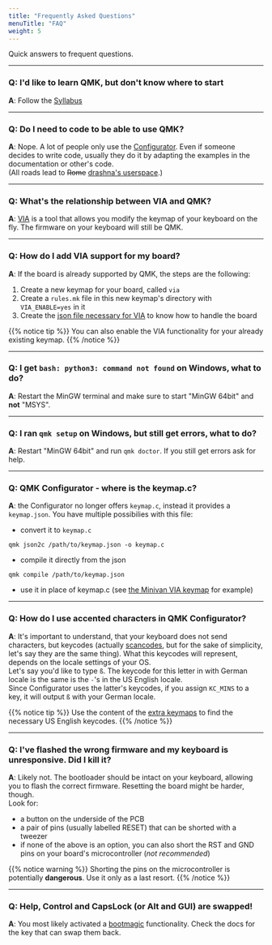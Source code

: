 ```yaml
---
title: "Frequently Asked Questions"
menuTitle: "FAQ"
weight: 5
---
```


Quick answers to frequent questions.

---

### Q: I'd like to learn QMK, but don't know where to start  
**A**: Follow the [Syllabus](https://docs.qmk.fm/#/syllabus)

---

### Q: Do I need to code to be able to use QMK?
**A**: Nope. A lot of people only use the [Configurator](https://config.qmk.fm). Even if someone decides to write code, usually they do it by adapting the examples in the documentation or other's code.  
(All roads lead to ~~Rome~~ [drashna's userspace](https://github.com/qmk/qmk_firmware/tree/master/users/drashna).)

---

### Q: What's the relationship between VIA and QMK?
**A**: [VIA](https://caniusevia.com) is a tool that allows you modify the keymap of your keyboard on the fly. The firmware on your keyboard will still be QMK.

---

### Q: How do I add VIA support for my board?
**A**: If the board is already supported by QMK, the steps are the following:

1. Create a new keymap for your board, called `via`
1. Create a `rules.mk` file in this new keymap's directory with `VIA_ENABLE=yes` in it
1. Create the [json file necessary for VIA](https://caniusevia.com/docs/specification) to know how to handle the board 

{{% notice tip %}}
You can also enable the VIA functionality for your already existing keymap.
{{% /notice %}}

---

### Q: I get `bash: python3: command not found` on Windows, what to do?
**A**: Restart the MinGW terminal and make sure to start "MinGW 64bit" and **not** "MSYS".

---

### Q: I ran `qmk setup` on Windows, but still get errors, what to do?
**A**: Restart "MinGW 64bit" and run `qmk doctor`. If you still get errors ask for help.

---

### Q: QMK Configurator - where is the keymap.c?
**A**: the Configurator no longer offers `keymap.c`, instead it provides a `keymap.json`. You have multiple possibilies with this file:

* convert it to `keymap.c`
```shell
qmk json2c /path/to/keymap.json -o keymap.c
```

* compile it directly from the json
```shell
qmk compile /path/to/keymap.json
```

* use it in place of keymap.c (see [the Minivan VIA keymap](https://github.com/qmk/qmk_firmware/tree/master/keyboards/thevankeyboards/minivan/keymaps/via) for example)

---

### Q: How do I use accented characters in QMK Configurator?
**A**: It's important to understand, that your keyboard does not send characters, but keycodes (actually [scancodes](https://en.wikipedia.org/wiki/Scancode), but for the sake of simplicity, let's say they are the same thing). What this keycodes will represent, depends on the locale settings of your OS.  
Let's say you'd like to type `ß`. The keycode for this letter in with German locale is the same is the `-`'s in the US English locale.  
Since Configurator uses the latter's keycodes, if you assign `KC_MINS` to a key, it will output `ß` with your German locale.  

{{% notice tip %}}
Use the content of the [extra keymaps](https://github.com/qmk/qmk_firmware/tree/master/quantum/keymap_extras) to find the necessary US English keycodes.
{{% /notice %}}

---

### Q: I've flashed the wrong firmware and my keyboard is unresponsive. Did I kill it?
**A**: Likely not. The bootloader should be intact on your keyboard, allowing you to flash the correct firmware. Resetting the board might be harder, though.  
Look for:

* a button on the underside of the PCB  
* a pair of pins (usually labelled RESET) that can be shorted with a tweezer  
* if none of the above is an option, you can also short the RST and GND pins on your board's microcontroller (*not recommended*)

{{% notice warning %}}
Shorting the pins on the microcontroller is potentially **dangerous**. Use it only as a last resort.
{{% /notice %}}

---

### Q: Help, Control and CapsLock (or Alt and GUI) are swapped!
**A**: You most likely activated a [bootmagic](https://docs.qmk.fm/#/feature_bootmagic) functionality. Check the docs for the key that can swap them back.
